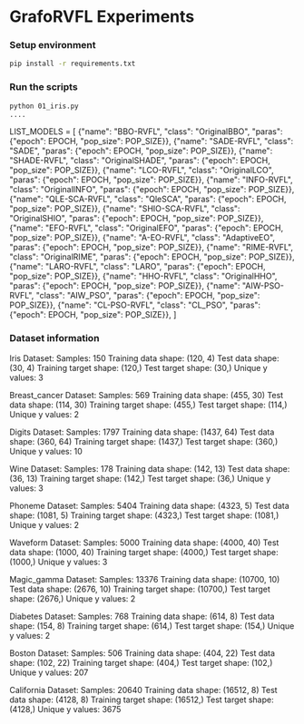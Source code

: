 # GrafoRVFL Experiments

### Setup environment

```bash
pip install -r requirements.txt
```

### Run the scripts

```bash
python 01_iris.py
....
```

LIST_MODELS = [
    {"name": "BBO-RVFL", "class": "OriginalBBO", "paras": {"epoch": EPOCH, "pop_size": POP_SIZE}},
    {"name": "SADE-RVFL", "class": "SADE", "paras": {"epoch": EPOCH, "pop_size": POP_SIZE}},
    {"name": "SHADE-RVFL", "class": "OriginalSHADE", "paras": {"epoch": EPOCH, "pop_size": POP_SIZE}},
    {"name": "LCO-RVFL", "class": "OriginalLCO", "paras": {"epoch": EPOCH, "pop_size": POP_SIZE}},
    {"name": "INFO-RVFL", "class": "OriginalINFO", "paras": {"epoch": EPOCH, "pop_size": POP_SIZE}},
    {"name": "QLE-SCA-RVFL", "class": "QleSCA", "paras": {"epoch": EPOCH, "pop_size": POP_SIZE}},
    {"name": "SHIO-SCA-RVFL", "class": "OriginalSHIO", "paras": {"epoch": EPOCH, "pop_size": POP_SIZE}},
    {"name": "EFO-RVFL", "class": "OriginalEFO", "paras": {"epoch": EPOCH, "pop_size": POP_SIZE}},
    {"name": "A-EO-RVFL", "class": "AdaptiveEO", "paras": {"epoch": EPOCH, "pop_size": POP_SIZE}},
    {"name": "RIME-RVFL", "class": "OriginalRIME", "paras": {"epoch": EPOCH, "pop_size": POP_SIZE}},
    {"name": "LARO-RVFL", "class": "LARO", "paras": {"epoch": EPOCH, "pop_size": POP_SIZE}},
    {"name": "HHO-RVFL", "class": "OriginalHHO", "paras": {"epoch": EPOCH, "pop_size": POP_SIZE}},
    {"name": "AIW-PSO-RVFL", "class": "AIW_PSO", "paras": {"epoch": EPOCH, "pop_size": POP_SIZE}},
    {"name": "CL-PSO-RVFL", "class": "CL_PSO", "paras": {"epoch": EPOCH, "pop_size": POP_SIZE}},
]



### Dataset information

Iris Dataset:
  Samples: 150
  Training data shape: (120, 4)
  Test data shape: (30, 4)
  Training target shape: (120,)
  Test target shape: (30,)
  Unique y values: 3

Breast_cancer Dataset:
  Samples: 569
  Training data shape: (455, 30)
  Test data shape: (114, 30)
  Training target shape: (455,)
  Test target shape: (114,)
  Unique y values: 2

Digits Dataset:
  Samples: 1797
  Training data shape: (1437, 64)
  Test data shape: (360, 64)
  Training target shape: (1437,)
  Test target shape: (360,)
  Unique y values: 10

Wine Dataset:
  Samples: 178
  Training data shape: (142, 13)
  Test data shape: (36, 13)
  Training target shape: (142,)
  Test target shape: (36,)
  Unique y values: 3

Phoneme Dataset:
  Samples: 5404
  Training data shape: (4323, 5)
  Test data shape: (1081, 5)
  Training target shape: (4323,)
  Test target shape: (1081,)
  Unique y values: 2

Waveform Dataset:
  Samples: 5000
  Training data shape: (4000, 40)
  Test data shape: (1000, 40)
  Training target shape: (4000,)
  Test target shape: (1000,)
  Unique y values: 3

Magic_gamma Dataset:
  Samples: 13376
  Training data shape: (10700, 10)
  Test data shape: (2676, 10)
  Training target shape: (10700,)
  Test target shape: (2676,)
  Unique y values: 2

Diabetes Dataset:
  Samples: 768
  Training data shape: (614, 8)
  Test data shape: (154, 8)
  Training target shape: (614,)
  Test target shape: (154,)
  Unique y values: 2

Boston Dataset:
  Samples: 506
  Training data shape: (404, 22)
  Test data shape: (102, 22)
  Training target shape: (404,)
  Test target shape: (102,)
  Unique y values: 207

California Dataset:
  Samples: 20640
  Training data shape: (16512, 8)
  Test data shape: (4128, 8)
  Training target shape: (16512,)
  Test target shape: (4128,)
  Unique y values: 3675

